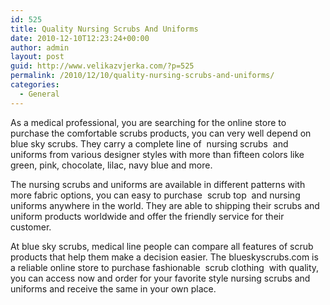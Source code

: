 ```yaml
---
id: 525
title: Quality Nursing Scrubs And Uniforms
date: 2010-12-10T12:23:24+00:00
author: admin
layout: post
guid: http://www.velikazvjerka.com/?p=525
permalink: /2010/12/10/quality-nursing-scrubs-and-uniforms/
categories:
  - General
---
```

As a medical professional, you are searching for the online store to purchase the comfortable scrubs products, you can very well depend on blue sky scrubs. They carry a complete line of &nbsp;nursing scrubs&nbsp; and uniforms from various designer styles with more than fifteen colors like green, pink, chocolate, lilac, navy blue and more.

The nursing scrubs and uniforms are available in different patterns with more fabric options, you can easy to purchase &nbsp;scrub top&nbsp; and nursing uniforms anywhere in the world. They are able to shipping their scrubs and uniform products worldwide and offer the friendly service for their customer.

At blue sky scrubs, medical line people can compare all features of scrub products that help them make a decision easier. The blueskyscrubs.com is a reliable online store to purchase fashionable &nbsp;scrub clothing&nbsp; with quality, you can access now and order for your favorite style nursing scrubs and uniforms and receive the same in your own place.